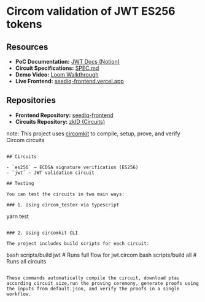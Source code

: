 # Circom validation of JWT ES256 tokens
## Resources

- **PoC Documentation:** [JWT Docs (Notion)](https://www.notion.so/pse-team/Seediq-JWT-Docs-1f1d57e8dd7e80018655ccdc7332b1af)
- **Circuit Specifications:** [SPEC.md](https://github.com/0xVikasRushi/zkID/blob/main/packages/jwt-es256-circom/SPEC.md)
- **Demo Video:** [Loom Walkthrough](https://www.loom.com/share/83cebc44d54a47baae959a643475e9e2?sid=e7ec15c4-1ab6-4334-9830-c341d2d76e41)
- **Live Frontend:** [seediq-frontend.vercel.app](https://seediq-frontend.vercel.app/)

## Repositories

- **Frontend Repository:** [seediq-frontend](https://github.com/privacy-scaling-explorations/seediq-frontend)
- **Circuits Repository:** [zkID (Circuits)](https://github.com/privacy-scaling-explorations/zkID)

note: This project uses [circomkit](https://github.com/erhant/circomkit) to compile, setup, prove, and verify Circom circuits

```

## Circuits

- `es256` – ECDSA signature verification (ES256)
- `jwt` – JWT validation circuit

## Testing

You can test the circuits in two main ways:

### 1. Using circom_tester via typescript

```
yarn test
```

### 2. Using circomkit CLI

The project includes build scripts for each circuit:

```
bash scripts/build jwt # Runs full flow for jwt.circom
bash scripts/build all # Runs all circuits
```

These commands automatically compile the circuit, download ptau according circuit size,run the proving ceremony, generate proofs using the inputs from default.json, and verify the proofs in a single workflow.
